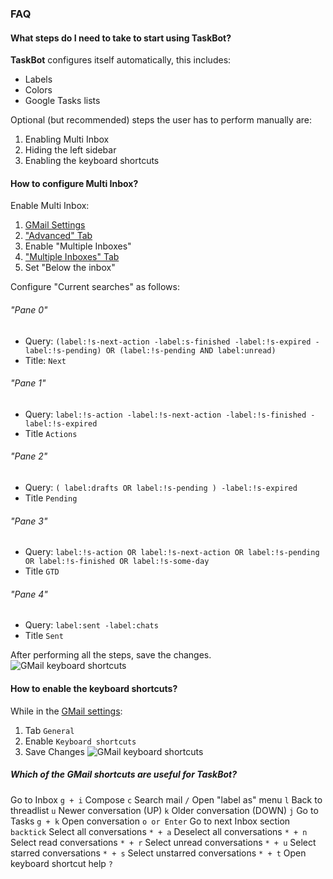 ### FAQ
#### What steps do I need to take to start using TaskBot?
**TaskBot** configures itself automatically, this includes:
* Labels
* Colors
* Google Tasks lists

Optional (but recommended) steps the user has to perform manually are:
1. Enabling Multi Inbox
2. Hiding the left sidebar
3. Enabling the keyboard shortcuts

#### How to configure Multi Inbox?
Enable Multi Inbox:
1.  [GMail Settings](https://mail.google.com/mail/u/0/#settings/general)
2.  ["Advanced" Tab](https://mail.google.com/mail/u/0/#settings/labs)
3.  Enable "Multiple Inboxes"
4.  ["Multiple Inboxes" Tab](https://mail.google.com/mail/u/0/#settings/lighttlist)
5.  Set "Below the inbox"

Configure "Current searches" as follows:

###### "Pane 0"
* Query: `(label:!s-next-action -label:s-finished -label:!s-expired -label:!s-pending) OR (label:!s-pending AND label:unread)`
* Title: `Next`
###### "Pane 1" 
* Query: `label:!s-action -label:!s-next-action -label:!s-finished -label:!s-expired`
* Title `Actions`
###### "Pane 2"
* Query: `( label:drafts OR label:!s-pending ) -label:!s-expired`
* Title `Pending`
###### "Pane 3"
* Query: `label:!s-action OR label:!s-next-action OR label:!s-pending OR label:!s-finished OR label:!s-some-day`
* Title `GTD`
###### "Pane 4"
* Query: `label:sent -label:chats`
* Title `Sent`

After performing all the steps, save the changes.
![GMail keyboard shortcuts](/static/images/gmail-multi-inbox.png)

#### How to enable the keyboard shortcuts?
While in the [GMail settings](https://mail.google.com/mail/u/0/#settings/general):
1. Tab `General`
2. Enable `Keyboard shortcuts`
3. Save Changes
![GMail keyboard shortcuts](/static/images/gmail-keyboard.png)
##### Which of the GMail shortcuts are useful for TaskBot?
Go to Inbox `g + i`
Compose `c`
Search mail `/`
Open "label as" menu `l`
Back to threadlist `u`
Newer conversation (UP) `k`
Older conversation (DOWN) `j`
Go to Tasks `g + k`
Open conversation `o or Enter`
Go to next Inbox section `backtick`
Select all conversations `* + a`
Deselect all conversations `* + n`
Select read conversations `* + r`
Select unread conversations `* + u`
Select starred conversations `* + s`
Select unstarred conversations `* + t`
Open keyboard shortcut help `?`
<!--stackedit_data:
eyJoaXN0b3J5IjpbMjc5ODk4MDcsMjAyMjU4OTQxMiwxNjE0Mj
M1NDMwLDExODU0MjE1MDJdfQ==
-->